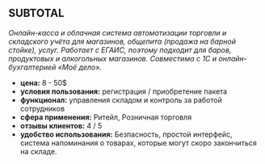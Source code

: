 ## SUBTOTAL

_Онлайн-касса и облачная система автоматизации торговли и складского учёта для магазинов, общепита (продажа на барной стойке), услуг. Работает с ЕГАИС, поэтому подходит для баров, продуктовых и алкогольных магазинов. Совместима с 1С и онлайн-бухгалтерией «Моё дело»._

- **цена:** 8 - 50$
- **условия пользования:** регистрация / приобретение пакета
- **функционал:** управления складом и контроль за работой сотрудников
- **сфера применения:** Ритейл, Розничная торговля
- **отзывы клиентов:** 4 / 5
- **удобство использования:** Безпасность, простой интерфейс, система напоминания о товарах, которые могут скоро закончиться на складе.
